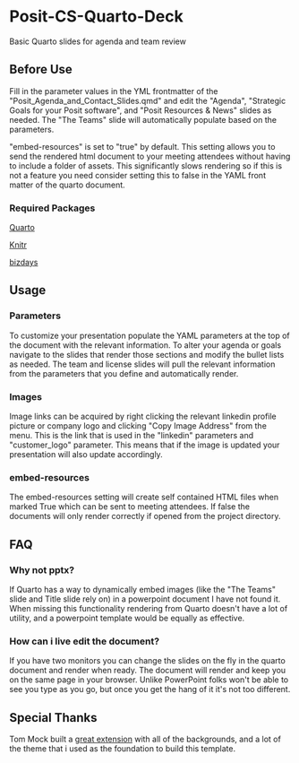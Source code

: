 # Posit-CS-Quarto-Deck

Basic Quarto slides for agenda and team review

## Before Use

Fill in the parameter values in the YML frontmatter of the "Posit_Agenda_and_Contact_Slides.qmd" and edit the "Agenda", "Strategic Goals for your Posit software", and "Posit Resources & News" slides as needed. The "The Teams" slide will automatically populate based on the parameters.

"embed-resources" is set to "true" by default. This setting allows you to send the rendered html document to your meeting attendees without having to include a folder of assets. This significantly slows rendering so if this is not a feature you need consider setting this to false in the YAML front matter of the quarto document.

### Required Packages

[Quarto](https://cran.r-project.org/web/packages/quarto/index.html)

[Knitr](https://cran.r-project.org/web/packages/knitr/index.html)

[bizdays](https://cran.r-project.org/web/packages/bizdays/index.html)

## Usage
### Parameters
To customize your presentation populate the YAML parameters at the top of the document with the relevant information. To alter your agenda or goals navigate to the slides that render those sections and modify the bullet lists as needed. The team and license slides will pull the relevant information from the parameters that you define and automatically render.

### Images

Image links can be acquired by right clicking the relevant linkedin profile picture or company logo and clicking "Copy Image Address" from the menu. This is the link that is used in the "linkedin" parameters and "customer_logo" parameter. This means that if the image is updated your presentation will also update accordingly.

### embed-resources

The embed-resources setting will create self contained HTML files when marked True which can be sent to meeting attendees. If false the documents will only render correctly if opened from the project directory.

## FAQ

### Why not pptx?

If Quarto has a way to dynamically embed images (like the "The Teams" slide and Title slide rely on) in a powerpoint document I have not found it. When missing this functionality rendering from Quarto doesn't have a lot of utility, and a powerpoint template would be equally as effective.

### How can i live edit the document?

If you have two monitors you can change the slides on the fly in the quarto document and render when ready. The document will render and keep you on the same page in your browser. Unlike PowerPoint folks won't be able to see you type as you go, but once you get the hang of it it's not too different.

## Special Thanks

Tom Mock built a [great extension](https://github.com/jthomasmock/positslides) with all of the backgrounds, and a lot of the theme that i used as the foundation to build this template.
